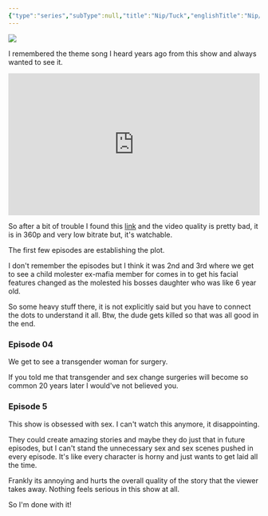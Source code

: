 ```yaml
---
{"type":"series","subType":null,"title":"Nip/Tuck","englishTitle":"Nip/Tuck","year":"2003–2010","dataSource":"OMDbAPI","url":"https://www.imdb.com/title/tt0361217/","id":"tt0361217","genres":"Drama","studios":"N/A","episodes":0,"duration":"44 min","onlineRating":7.7,"actors":"Dylan Walsh,Julian McMahon,Joely Richardson","image":"https://m.media-amazon.com/images/M/MV5BMjA3NjM2MDEwMl5BMl5BanBnXkFtZTcwMDkyMjU1MQ@@._V1_SX300.jpg","released":true,"streamingServices":null,"airing":false,"airedFrom":"22/07/2003","airedTo":"unknown","watched":false,"lastWatched":null,"personalRating":0,"tags":["mediaDB/tv/series"],"rating":"⭐ 8","banner_icon":"📺","dg-publish":true,"permalink":"/media-db/series/nip-tuck-2003-2010/","dgPassFrontmatter":true,"noteIcon":"3","created":"2023-12-12T10:46:01.873+05:30","updated":"2023-12-14T00:18:52.830+05:30"}
---
```


<img src="https://m.media-amazon.com/images/M/MV5BMjA3NjM2MDEwMl5BMl5BanBnXkFtZTcwMDkyMjU1MQ@@._V1_SX300.jpg">

I remembered the theme song I heard years ago from this show and always wanted to see it.

<div style="position: relative; padding-bottom: 56.25%; /* 16:9 aspect ratio */"> <iframe src="https://www.youtube.com/embed/UU0hYk1qMDs?si" style="position: absolute; top: 0; left: 0; width: 100%; height: 100%;" allow="autoplay; fullscreen" frameborder="0" scrolling="no" ></iframe> </div>

So after a bit of trouble I found this [link](https://series.waploaded.com/series/384492/nip-tuck-season-01) and the video quality is pretty bad, it is in 360p and very low bitrate but, it's watchable.

The first few episodes are establishing the plot.

I don't remember the episodes but I think it was 2nd and 3rd where we get to see a child molester ex-mafia member for comes in to get his facial features changed as the molested his bosses daughter who was like 6 year old.

So some heavy stuff there, it is not explicitly said but you have to connect the dots to understand it all. Btw, the dude gets killed so that was all good in the end.
### Episode 04
We get to see a transgender woman for surgery.

If you told me that transgender and sex change surgeries will become so common 20 years later I would've not believed you.

### Episode 5
This show is obsessed with sex. I can't watch this anymore, it disappointing.

They could create amazing stories and maybe they do just that in future episodes, but I can't stand the unnecessary sex and sex scenes pushed in every episode. It's like every character is horny and just wants to get laid all the time.

Frankly its annoying and hurts the overall quality of the story that the viewer takes away. Nothing feels serious in this show at all.

So I'm done with it!